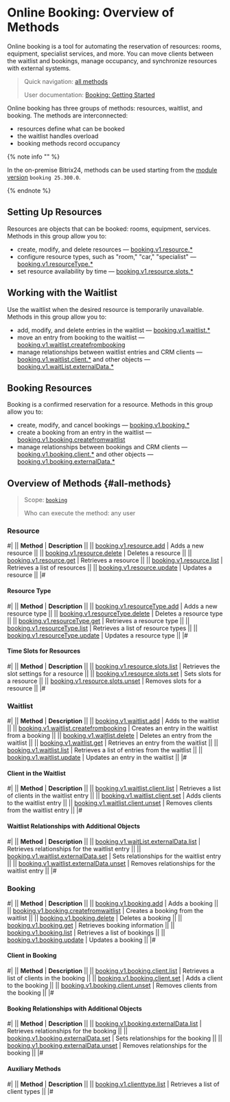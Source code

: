 # Online Booking: Overview of Methods

Online booking is a tool for automating the reservation of resources: rooms, equipment, specialist services, and more. You can move clients between the waitlist and bookings, manage occupancy, and synchronize resources with external systems.

> Quick navigation: [all methods](#all-methods) 
> 
> User documentation: [Booking: Getting Started](https://helpdesk.bitrix24.com/open/23873394/)

Online booking has three groups of methods: resources, waitlist, and booking. The methods are interconnected:

- resources define what can be booked
- the waitlist handles overload
- booking methods record occupancy

{% note info "" %}

In the on-premise Bitrix24, methods can be used starting from the [module version](../cloud-and-on-premise/on-premise/versions.md) `booking 25.300.0`.

{% endnote %}

## Setting Up Resources

Resources are objects that can be booked: rooms, equipment, services. Methods in this group allow you to:

- create, modify, and delete resources — [booking.v1.resource.*](./resource/index.md)
- configure resource types, such as "room," "car," "specialist" — [booking.v1.resourceType.*](./resource/resource-type/index.md)
- set resource availability by time — [booking.v1.resource.slots.*](./resource/slots/index.md)

## Working with the Waitlist

Use the waitlist when the desired resource is temporarily unavailable. Methods in this group allow you to:

- add, modify, and delete entries in the waitlist — [booking.v1.waitlist.*](./waitlist/index.md)
- move an entry from booking to the waitlist — [booking.v1.waitlist.createfrombooking](./waitlist/booking-v1-waitlist-createfrombooking.md)
- manage relationships between waitlist entries and CRM clients — [booking.v1.waitlist.client.*](./waitlist/client/index.md) and other objects — [booking.v1.waitList.externalData.*](./waitlist/external-data/index.md)

## Booking Resources

Booking is a confirmed reservation for a resource. Methods in this group allow you to:

- create, modify, and cancel bookings — [booking.v1.booking.*](./booking/index.md)
- create a booking from an entry in the waitlist — [booking.v1.booking.createfromwaitlist](./booking/booking-v1-booking-createfromwaitlist.md)
- manage relationships between bookings and CRM clients — [booking.v1.booking.client.*](./booking/client/index.md) and other objects — [booking.v1.booking.externalData.*](./booking/external-data/index.md)

## Overview of Methods {#all-methods}

> Scope: [`booking`](../scopes/permissions.md)
>
> Who can execute the method: any user

### Resource

#|
|| **Method** | **Description** ||
|| [booking.v1.resource.add](./resource/booking-v1-resource-add.md) | Adds a new resource ||
|| [booking.v1.resource.delete](./resource/booking-v1-resource-delete.md) | Deletes a resource ||
|| [booking.v1.resource.get](./resource/booking-v1-resource-get.md) | Retrieves a resource ||
|| [booking.v1.resource.list](./resource/booking-v1-resource-list.md) | Retrieves a list of resources ||
|| [booking.v1.resource.update](./resource/booking-v1-resource-update.md) | Updates a resource ||
|#

#### Resource Type

#|
|| **Method** | **Description** ||
|| [booking.v1.resourceType.add](./resource/resource-type/booking-v1-resourcetype-add.md) | Adds a new resource type ||
|| [booking.v1.resourceType.delete](./resource/resource-type/booking-v1-resourcetype-delete.md) | Deletes a resource type ||
|| [booking.v1.resourceType.get](./resource/resource-type/booking-v1-resourcetype-get.md) | Retrieves a resource type ||
|| [booking.v1.resourceType.list](./resource/resource-type/booking-v1-resourcetype-list.md) | Retrieves a list of resource types ||
|| [booking.v1.resourceType.update](./resource/resource-type/booking-v1-resourcetype-update.md) | Updates a resource type ||
|#

#### Time Slots for Resources

#|
|| **Method** | **Description** ||
|| [booking.v1.resource.slots.list](./resource/slots/booking-v1-resource-slots-list.md) | Retrieves the slot settings for a resource ||
|| [booking.v1.resource.slots.set](./resource/slots/booking-v1-resource-slots-set.md) | Sets slots for a resource ||
|| [booking.v1.resource.slots.unset](./resource/slots/booking-v1-resource-slots-unset.md) | Removes slots for a resource ||
|#

### Waitlist

#|
|| **Method** | **Description** ||
|| [booking.v1.waitlist.add](./waitlist/booking-v1-waitlist-add.md) | Adds to the waitlist ||
|| [booking.v1.waitlist.createfrombooking](./waitlist/booking-v1-waitlist-createfrombooking.md) | Creates an entry in the waitlist from a booking ||
|| [booking.v1.waitlist.delete](./waitlist/booking-v1-waitlist-delete.md) | Deletes an entry from the waitlist ||
|| [booking.v1.waitlist.get](./waitlist/booking-v1-waitlist-get.md) | Retrieves an entry from the waitlist ||
|| [booking.v1.waitlist.list](./waitlist/booking-v1-waitlist-list.md) | Retrieves a list of entries from the waitlist ||
|| [booking.v1.waitlist.update](./waitlist/booking-v1-waitlist-update.md) | Updates an entry in the waitlist ||
|#

#### Client in the Waitlist

#|
|| **Method** | **Description** ||
|| [booking.v1.waitlist.client.list](./waitlist/client/booking-v1-waitlist-client-list.md) | Retrieves a list of clients in the waitlist entry ||
|| [booking.v1.waitlist.client.set](./waitlist/client/booking-v1-waitlist-client-set.md) | Adds clients to the waitlist entry ||
|| [booking.v1.waitlist.client.unset](./waitlist/client/booking-v1-waitlist-client-unset.md) | Removes clients from the waitlist entry ||
|#

#### Waitlist Relationships with Additional Objects

#|
|| **Method** | **Description** ||
|| [booking.v1.waitList.externalData.list](./waitlist/external-data/booking-v1-waitlist-externaldata-list.md) | Retrieves relationships for the waitlist entry ||
|| [booking.v1.waitlist.externalData.set](./waitlist/external-data/booking-v1-waitlist-externaldata-set.md) | Sets relationships for the waitlist entry ||
|| [booking.v1.waitlist.externalData.unset](./waitlist/external-data/booking-v1-waitlist-externaldata-unset.md) | Removes relationships for the waitlist entry ||
|#

### Booking

#|
|| **Method** | **Description** ||
|| [booking.v1.booking.add](./booking/booking-v1-booking-add.md) | Adds a booking ||
|| [booking.v1.booking.createfromwaitlist](./booking/booking-v1-booking-createfromwaitlist.md) | Creates a booking from the waitlist ||
|| [booking.v1.booking.delete](./booking/booking-v1-booking-delete.md) | Deletes a booking ||
|| [booking.v1.booking.get](./booking/booking-v1-booking-get.md) | Retrieves booking information ||
|| [booking.v1.booking.list](./booking/booking-v1-booking-list.md) | Retrieves a list of bookings ||
|| [booking.v1.booking.update](./booking/booking-v1-booking-update.md) | Updates a booking ||
|#

#### Client in Booking

#|
|| **Method** | **Description** ||
|| [booking.v1.booking.client.list](./booking/client/booking-v1-booking-client-list.md) | Retrieves a list of clients in the booking ||
|| [booking.v1.booking.client.set](./booking/client/booking-v1-booking-client-set.md) | Adds a client to the booking ||
|| [booking.v1.booking.client.unset](./booking/client/booking-v1-booking-client-unset.md) | Removes clients from the booking ||
|#

#### Booking Relationships with Additional Objects

#|
|| **Method** | **Description** ||
|| [booking.v1.booking.externalData.list](./booking/external-data/booking-v1-booking-externaldata-list.md) | Retrieves relationships for the booking ||
|| [booking.v1.booking.externalData.set](./booking/external-data/booking-v1-booking-externaldata-set.md) | Sets relationships for the booking ||
|| [booking.v1.booking.externalData.unset](./booking/external-data/booking-v1-booking-externaldata-unset.md) | Removes relationships for the booking ||
|#

#### Auxiliary Methods

#|
|| **Method** | **Description** ||
|| [booking.v1.clienttype.list](./booking-v1-clienttype-list.md) | Retrieves a list of client types ||
|#